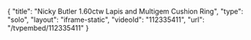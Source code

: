 {
    "title": "Nicky Butler 1.60ctw Lapis and Multigem Cushion Ring",
    "type": "solo",
    "layout": "iframe-static",
    "videoId": "112335411",
    "url": "\/tvpembed\/112335411"
}